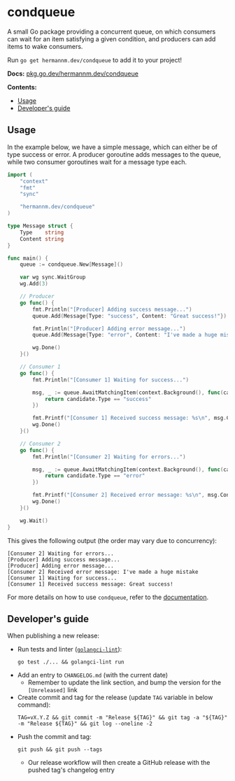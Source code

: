 # condqueue

A small Go package providing a concurrent queue, on which consumers can wait for an item satisfying
a given condition, and producers can add items to wake consumers.

Run `go get hermannm.dev/condqueue` to add it to your project!

**Docs:** [pkg.go.dev/hermannm.dev/condqueue](https://pkg.go.dev/hermannm.dev/condqueue)

**Contents:**

- [Usage](#usage)
- [Developer's guide](#developers-guide)

## Usage

In the example below, we have a simple message, which can either be of type success or error. A
producer goroutine adds messages to the queue, while two consumer goroutines wait for a message type
each.

<!-- @formatter:off -->
```go
import (
	"context"
	"fmt"
	"sync"

	"hermannm.dev/condqueue"
)

type Message struct {
	Type    string
	Content string
}

func main() {
	queue := condqueue.New[Message]()

	var wg sync.WaitGroup
	wg.Add(3)

	// Producer
	go func() {
		fmt.Println("[Producer] Adding success message...")
		queue.Add(Message{Type: "success", Content: "Great success!"})

		fmt.Println("[Producer] Adding error message...")
		queue.Add(Message{Type: "error", Content: "I've made a huge mistake"})

		wg.Done()
	}()

	// Consumer 1
	go func() {
		fmt.Println("[Consumer 1] Waiting for success...")

		msg, _ := queue.AwaitMatchingItem(context.Background(), func(candidate Message) bool {
			return candidate.Type == "success"
		})

		fmt.Printf("[Consumer 1] Received success message: %s\n", msg.Content)
		wg.Done()
	}()

	// Consumer 2
	go func() {
		fmt.Println("[Consumer 2] Waiting for errors...")

		msg, _ := queue.AwaitMatchingItem(context.Background(), func(candidate Message) bool {
			return candidate.Type == "error"
		})

		fmt.Printf("[Consumer 2] Received error message: %s\n", msg.Content)
		wg.Done()
	}()

	wg.Wait()
}
```
<!-- @formatter:on -->

This gives the following output (the order may vary due to concurrency):

```
[Consumer 2] Waiting for errors...
[Producer] Adding success message...
[Producer] Adding error message...
[Consumer 2] Received error message: I've made a huge mistake
[Consumer 1] Waiting for success...
[Consumer 1] Received success message: Great success!
```

For more details on how to use `condqueue`, refer to the
[documentation](https://pkg.go.dev/hermannm.dev/condqueue).

## Developer's guide

When publishing a new release:

- Run tests and linter ([`golangci-lint`](https://golangci-lint.run/)):
  ```
  go test ./... && golangci-lint run
  ```
- Add an entry to `CHANGELOG.md` (with the current date)
    - Remember to update the link section, and bump the version for the `[Unreleased]` link
- Create commit and tag for the release (update `TAG` variable in below command):
  ```
  TAG=vX.Y.Z && git commit -m "Release ${TAG}" && git tag -a "${TAG}" -m "Release ${TAG}" && git log --oneline -2
  ```
- Push the commit and tag:
  ```
  git push && git push --tags
  ```
    - Our release workflow will then create a GitHub release with the pushed tag's changelog entry
